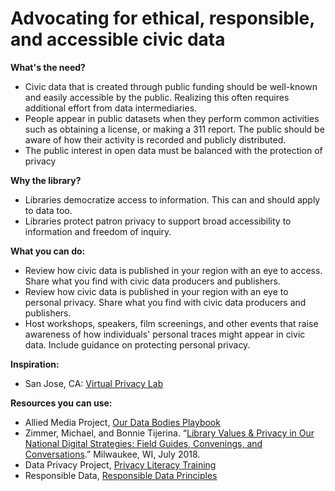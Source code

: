 # Advocating for ethical, responsible, and accessible civic data

**What's the need?**

* Civic data that is created through public funding should be well-known and easily accessible by the public. Realizing this often requires additional effort from data intermediaries.
* People appear in public datasets when they perform common activities such as obtaining a license, or making a 311 report. The public should be aware of how their activity is recorded and publicly distributed.
* The public interest in open data must be balanced with the protection of privacy

**Why the library?**  

* Libraries democratize access to information. This can and should apply to data too. 
* Libraries protect patron privacy to support broad accessibility to information and freedom of inquiry.

**What you can do:**

* Review how civic data is published in your region with an eye to access. Share what you find with civic data producers and publishers.
* Review how civic data is published in your region with an eye to personal privacy. Share what you find with civic data producers and publishers.
* Host workshops, speakers, film screenings, and other events that raise awareness of how individuals' personal traces might appear in civic data. Include guidance on protecting personal privacy.

**Inspiration:**

* San Jose, CA: [Virtual Privacy Lab ](https://www.sjpl.org/privacy)

**Resources you can use:**

* Allied Media Project, [Our Data Bodies Playbook ](https://www.alliedmedia.org/news/2019/02/07/our-data-bodies-playbook-out)
* Zimmer, Michael, and Bonnie Tijerina. “[Library Values & Privacy in Our  National Digital Strategies: Field Guides, Convenings, and Conversations](https://cipr.uwm.edu/2018/08/02/project-report-library-values-privacy/).” Milwaukee, WI, July 2018. 
* Data Privacy Project, [Privacy Literacy Training ](https://dataprivacyproject.org/initiatives/privacy-literacy-training/)
* Responsible Data, [Responsible Data Principles](https://responsibledata.io/2018/01/24/rd-101-responsible-data-principles/)

